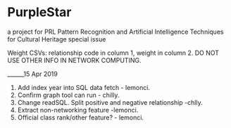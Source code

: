 # PurpleStar
a project for PRL Pattern Recognition and Artificial Intelligence Techniques for Cultural Heritage special issue

Weight CSVs: relationship code in column 1, weight in column 2. DO NOT USE OTHER INFO IN NETWORK COMPUTING.

______15 Apr 2019
1. Add index year into SQL data fetch - lemonci.
2. Confirm graph tool can run - chilly.
3. Change readSQL. Split positive and negative relationship -chlly.
4. Extract non-networking feature -lemonci.
5. Official class rank/other feature? - lemonci.
